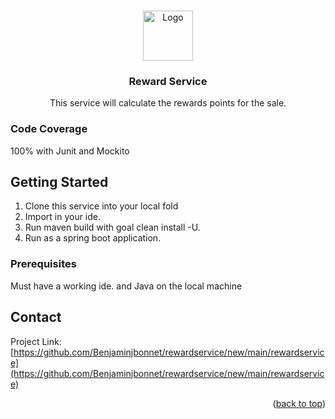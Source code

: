 <a id="readme-top"></a>

<!-- PROJECT LOGO -->
<br />
<div align="center">
  <a href="https://github.com/othneildrew/Best-README-Template">
    <img src="images/logo.png" alt="Logo" width="80" height="80">
  </a>

  <h3 align="center">Reward Service</h3>

  <p align="center">
   This service will calculate the rewards points for the sale.
    <br />
  </p>
</div>
<h3>Code Coverage</h3>
<p>100% with Junit and Mockito</p>

<!-- GETTING STARTED -->
## Getting Started

1. Clone this service into your local fold
2. Import in your ide.
3. Run maven build with goal clean install -U.
4. Run as a spring boot application.

### Prerequisites

Must have a working ide. and Java on the local machine



<!-- CONTACT -->
## Contact


Project Link: [https://github.com/Benjaminjbonnet/rewardservice/new/main/rewardservice](https://github.com/Benjaminjbonnet/rewardservice/new/main/rewardservice)

<p align="right">(<a href="#readme-top">back to top</a>)</p>



